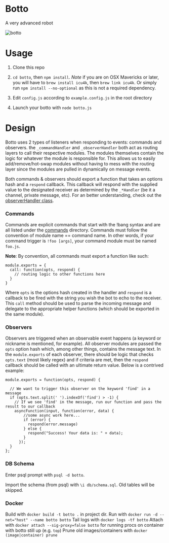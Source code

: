 # Botto

A very advanced robot

![botto](./ss.png)

# Usage

1. Clone this repo

2. `cd botto`, then `npm install`. *Note* if you are on OSX Mavericks or later,
you will have to `brew install icu4k`, then `brew link icu4k`. Or simply run
`npm install --no-optional` as this is not a required dependency.

3. Edit `config.js` according to `example.config.js` in the root directory

4. Launch your botto with `node botto.js`

# Design

Botto uses 2 types of listeners when responding to events: commands and observers.
the `_commandHandler` and `_observerHandler` both act as routing layers to call
their respective modules. The modules themselves contain the logic for whatever the
module is responsible for. This allows us to easily add/remove/hot-swap modules
without having to mess with the routing layer since the modules are pulled in
dynamically on message events.

Both commands & observers should export a function that takes an options hash and
a `respond` callback. This callback will respond with the supplied value to the
designated receiver as determined by the `_*Handler` (be it a channel, private
message, etc). For an better understanding, check out the [observerHandler class](./observers/_observerHandler.js).

### Commands
Commands are explicit commands that start with the !bang syntax and are all listed
under the [commands](./commands) directory. Commands must follow the convention of
module name == command name. In other words, if your command trigger is
`!foo [args]`, your command module must be named `foo.js`.

**Note**: By convention, all commands must export a function like such:

```
module.exports = {
  call: function(opts, respond) {
    // routing logic to other functions here
  }
}
```

Where `opts` is the options hash created in the handler and `respond` is a callback
to be fired with the string you wish the bot to echo to the receiver. This `call`
method should be used to parse the incoming message and delegate to the appropriate
helper functions (which should be exported in the same module).

### Observers
Observers are triggered when an observable event happens (a keyword or nickname is
mentioned, for example). All observer modules are passed the `opts` option hash which,
among other things, contains the message text. In the `module.exports` of each observer,
there should be logic that checks `opts.text` (most likely regex) and if criteria
are met, then the `respond` callback should be called with an ultimate return value.
Below is a contrived example:

```
module.exports = function(opts, respond) {

  // We want to trigger this observer on the keyword 'find' in a message
  if (opts.text.split(' ').indexOf('find') > -1) {
    // If we see 'find' in the message, run our function and pass the result to our callback
    asyncFunction(input, function(error, data) {
        //some async work here...
        if (error) {
          respond(error.message)
        } else {
          respond("Success! Your data is: " + data);
        }
      });
  }
};
```

### DB Schema
Enter psql prompt with `psql -d botto`.

Import the schema (from psql) with `\i db/schema.sql`. Old tables will be skipped.

### Docker

Build with `docker build -t botto .` in project dir.
Run with `docker run -d --net="host" --name botto botto`
Tail logs with `docker logs -tf botto`
Attach with `docker attach --sig-proxy=false botto` for running procs on container with botto still up (e.g. `top`)
Prune old images/containers with `docker (image|container) prune`
